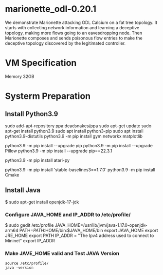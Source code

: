 # marionette_odl-0.20.1
We demonstrate Marionette attacking ODL Calcium on a fat tree topology. It starts with collecting network information and learning a deceptive topology, making more flows going to an eavesdropping node. Then Marionette composes and sends poisonous flow entries to make the deceptive topology discovered by the legitimated controller.

# VM Specification
Memory 32GB
# Systerm Preparation

## Install Python3.9
sudo add-apt-repository ppa:deadsnakes/ppa
sudo apt-get update
sudo apt-get install python3.9
sudo apt install python3-pip
sudo apt install python3.9-distutils
python3.9 -m pip install gym networkx matplotlib

python3.9 -m pip install --upgrade pip
python3.9 -m pip install --upgrade Pillow
python3.9 -m pip install --upgrade pip==22.3.1

python3.9 -m pip install atari-py

python3.9 -m pip install 'stable-baselines3==1.7.0'
python3.9 -m pip install Cmake

## Install Java
  $ sudo apt-get install openjdk-17-jdk

### Configure JAVA_HOME and IP_ADDR to /etc/profile/
  $ sudo gedit /etc/profile
    JAVA_HOME=/usr/lib/jvm/java-1.17.0-openjdk-arm64
    PATH=$PATH:$HOME/bin:$JAVA_HOME/bin
    export JAVA_HOME
    export JRE_HOME
    export PATH
    IP_ADDR = "The Ipv4 address used to connect to Mininet"
    export IP_ADDR
### Make JAVE_HOME valid and Test JAVA Version
    source /etc/profile/
    java -version
